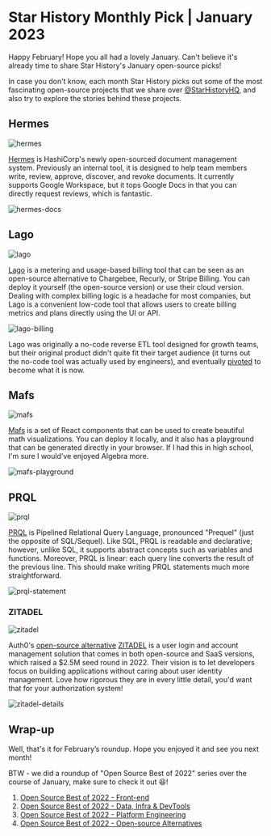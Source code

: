 # Star History Monthly Pick | January 2023

Happy February! Hope you all had a lovely January. Can't believe it's already time to share Star History's January open-source picks!

In case you don't know, each month Star History picks out some of the most fascinating open-source projects that we share over [@StarHistoryHQ](https://twitter.com/StarHistoryHQ), and also try to explore the stories behind these projects.

## Hermes

![hermes](/blog/assets/star-history-monthly-pick-202301/hermes.webp)

[Hermes](https://github.com/hashicorp-forge/hermes) is HashiCorp's newly open-sourced document management system. Previously an internal tool, it is designed to help team members write, review, approve, discover, and revoke documents. It currently supports Google Workspace, but it tops Google Docs in that you can directly request reviews, which is fantastic.

![hermes-docs](/blog/assets/star-history-monthly-pick-202301/hermes-docs.webp)

## Lago

![lago](/blog/assets/star-history-monthly-pick-202301/lago.webp)

[Lago](https://github.com/getlago/lago) is a metering and usage-based billing tool that can be seen as an open-source alternative to Chargebee, Recurly, or Stripe Billing. You can deploy it yourself (the open-source version) or use their cloud version. Dealing with complex billing logic is a headache for most companies, but Lago is a convenient low-code tool that allows users to create billing metrics and plans directly using the UI or API.

![lago-billing](/blog/assets/star-history-monthly-pick-202301/lago-billing.webp)

Lago was originally a no-code reverse ETL tool designed for growth teams, but their original product didn't quite fit their target audience (it turns out the no-code tool was actually used by engineers), and eventually [pivoted](https://www.getlago.com/blog/why-we-moved-away-from-the-no-code-reverse-etl-space) to become what it is now.

## Mafs

![mafs](/blog/assets/star-history-monthly-pick-202301/mafs.webp)

[Mafs](https://github.com/stevenpetryk/mafs) is a set of React components that can be used to create beautiful math visualizations. You can deploy it locally, and it also has a playground that can be generated directly in your browser. If I had this in high school, I'm sure I would've enjoyed Algebra more.

![mafs-playground](/blog/assets/star-history-monthly-pick-202301/mafs-playground.webp)

## PRQL

![prql](/blog/assets/star-history-monthly-pick-202301/prql.webp)

[PRQL](https://github.com/PRQL/prql) is Pipelined Relational Query Language, pronounced "Prequel" (just the opposite of SQL/Sequel). Like SQL, PRQL is readable and declarative; however, unlike SQL, it supports abstract concepts such as variables and functions. Moreover, PRQL is linear: each query line converts the result of the previous line. This should make writing PRQL statements much more straightforward.

![prql-statement](/blog/assets/star-history-monthly-pick-202301/prql-statement.webp)

### ZITADEL

![zitadel](/blog/assets/star-history-monthly-pick-202301/zitadel.webp)

Auth0's [open-source alternative](https://zitadel.com/blog/zitadel-vs-auth0) [ZITADEL](https://github.com/zitadel/zitadel) is a user login and account management solution that comes in both open-source and SaaS versions, which raised a $2.5M seed round in 2022. Their vision is to let developers focus on building applications without caring about user identity management. Love how rigorous they are in every little detail, you'd want that for your authorization system!

![zitadel-details](/blog/assets/star-history-monthly-pick-202301/zitadel-details.webp)

## Wrap-up

Well, that's it for February’s roundup. Hope you enjoyed it and see you next month!

BTW - we did a roundup of "Open Source Best of 2022" series over the course of January, make sure to check it out 😆!

1. [Open Source Best of 2022 - Front-end](/blog/star-history-yearly-pick-2022-frontend)
1. [Open Source Best of 2022 - Data, Infra & DevTools](/blog/star-history-yearly-pick-2022-data-infra-devtools)
1. [Open Source Best of 2022 - Platform Engineering](/blog/star-history-open-source-2022-platform-engineering)
1. [Open Source Best of 2022 - Open-source Alternatives](/blog/star-history-open-source-2022-open-source-alternatives)
